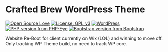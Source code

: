 # Crafted Brew WordPress Theme
[![Open Source Love](https://img.shields.io/badge/Open%20Source-%20%E2%9D%A4%20-ff69b4.svg)](https://opensource.org/) [![License: GPL v3](https://img.shields.io/badge/License-GPL%20v3-blue.svg)](https://www.gnu.org/licenses/gpl-3.0) [![WordPress](https://img.shields.io/wordpress/v/akismet.svg)](https://github.com/bkaminski/crafted-brew-wordpress-theme/) [![PHP version from PHP-Eye](https://img.shields.io/php-eye/symfony/symfony.svg)](https://github.com/bkaminski/crafted-brew-wordpress-theme/) [![Bootstrap version from Bootstrap](https://img.shields.io/badge/Bootstrap-v4.1.1-563d7c.svg)](https://getbootstrap.com/)

Website Re-Boot for client currently on Wix (LOL) and wishing to move off. Only tracking WP Theme build, no need to track WP core.
